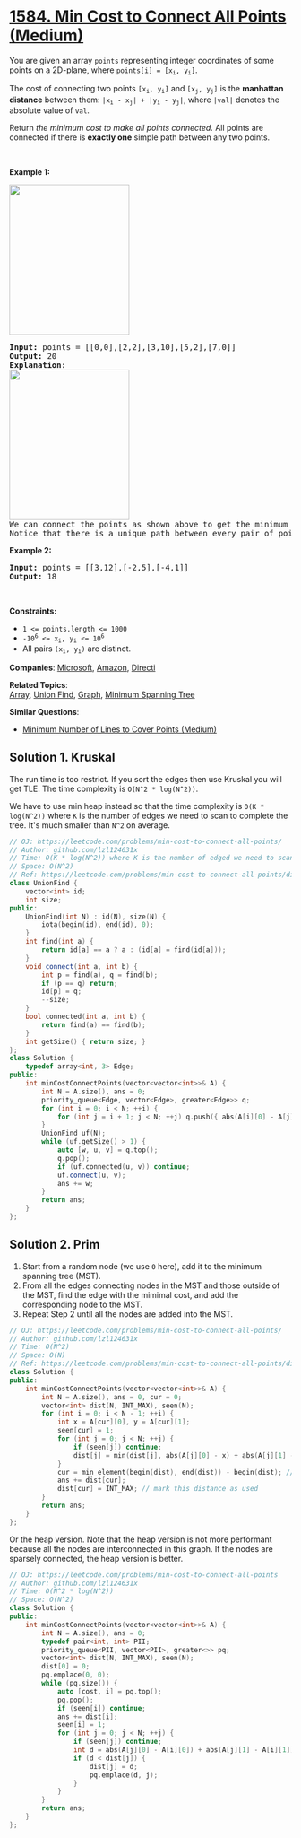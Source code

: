 # [1584. Min Cost to Connect All Points (Medium)](https://leetcode.com/problems/min-cost-to-connect-all-points)

<p>You are given an array <code>points</code> representing integer coordinates of some points on a 2D-plane, where <code>points[i] = [x<sub>i</sub>, y<sub>i</sub>]</code>.</p>

<p>The cost of connecting two points <code>[x<sub>i</sub>, y<sub>i</sub>]</code> and <code>[x<sub>j</sub>, y<sub>j</sub>]</code> is the <strong>manhattan distance</strong> between them: <code>|x<sub>i</sub> - x<sub>j</sub>| + |y<sub>i</sub> - y<sub>j</sub>|</code>, where <code>|val|</code> denotes the absolute value of <code>val</code>.</p>

<p>Return <em>the minimum cost to make all points connected.</em> All points are connected if there is <strong>exactly one</strong> simple path between any two points.</p>

<p>&nbsp;</p>
<p><strong class="example">Example 1:</strong></p>
<img alt="" src="https://assets.leetcode.com/uploads/2020/08/26/d.png" style="width: 214px; height: 268px;" />
<pre>
<strong>Input:</strong> points = [[0,0],[2,2],[3,10],[5,2],[7,0]]
<strong>Output:</strong> 20
<strong>Explanation:</strong> 
<img alt="" src="https://assets.leetcode.com/uploads/2020/08/26/c.png" style="width: 214px; height: 268px;" />
We can connect the points as shown above to get the minimum cost of 20.
Notice that there is a unique path between every pair of points.
</pre>

<p><strong class="example">Example 2:</strong></p>

<pre>
<strong>Input:</strong> points = [[3,12],[-2,5],[-4,1]]
<strong>Output:</strong> 18
</pre>

<p>&nbsp;</p>
<p><strong>Constraints:</strong></p>

<ul>
	<li><code>1 &lt;= points.length &lt;= 1000</code></li>
	<li><code>-10<sup>6</sup> &lt;= x<sub>i</sub>, y<sub>i</sub> &lt;= 10<sup>6</sup></code></li>
	<li>All pairs <code>(x<sub>i</sub>, y<sub>i</sub>)</code> are distinct.</li>
</ul>


**Companies**:
[Microsoft](https://leetcode.com/company/microsoft), [Amazon](https://leetcode.com/company/amazon), [Directi](https://leetcode.com/company/directi)

**Related Topics**:  
[Array](https://leetcode.com/tag/array), [Union Find](https://leetcode.com/tag/union-find), [Graph](https://leetcode.com/tag/graph), [Minimum Spanning Tree](https://leetcode.com/tag/minimum-spanning-tree)

**Similar Questions**:
* [Minimum Number of Lines to Cover Points (Medium)](https://leetcode.com/problems/minimum-number-of-lines-to-cover-points)

## Solution 1. Kruskal

The run time is too restrict. If you sort the edges then use Kruskal you will get TLE. The time complexity is `O(N^2 * log(N^2))`.

We have to use min heap instead so that the time complexity is `O(K * log(N^2))` where `K` is the number of edges we need to scan to complete the tree. It's much smaller than `N^2` on average.

```cpp
// OJ: https://leetcode.com/problems/min-cost-to-connect-all-points/
// Author: github.com/lzl124631x
// Time: O(K * log(N^2)) where K is the number of edged we need to scan to complete the tree
// Space: O(N^2)
// Ref: https://leetcode.com/problems/min-cost-to-connect-all-points/discuss/843940/C%2B%2B-Minimum-Spanning-Tree-(Kruskal)
class UnionFind {
    vector<int> id;
    int size;
public:
    UnionFind(int N) : id(N), size(N) {
        iota(begin(id), end(id), 0);
    }
    int find(int a) {
        return id[a] == a ? a : (id[a] = find(id[a]));
    }
    void connect(int a, int b) {
        int p = find(a), q = find(b);
        if (p == q) return;
        id[p] = q;
        --size;
    }
    bool connected(int a, int b) {
        return find(a) == find(b);
    }
    int getSize() { return size; }
};
class Solution {
    typedef array<int, 3> Edge;
public:
    int minCostConnectPoints(vector<vector<int>>& A) {
        int N = A.size(), ans = 0;
        priority_queue<Edge, vector<Edge>, greater<Edge>> q;
        for (int i = 0; i < N; ++i) {
            for (int j = i + 1; j < N; ++j) q.push({ abs(A[i][0] - A[j][0]) + abs(A[i][1] - A[j][1]), i, j });
        }
        UnionFind uf(N);
        while (uf.getSize() > 1) {
            auto [w, u, v] = q.top();
            q.pop();
            if (uf.connected(u, v)) continue;
            uf.connect(u, v);
            ans += w;
        } 
        return ans;
    }
};
```

## Solution 2. Prim

1. Start from a random node (we use `0` here), add it to the minimum spanning tree (MST).
1. From all the edges connecting nodes in the MST and those outside of the MST, find the edge with the mimimal cost, and add the corresponding node to the MST.
1. Repeat Step 2 until all the nodes are added into the MST.

```cpp
// OJ: https://leetcode.com/problems/min-cost-to-connect-all-points/
// Author: github.com/lzl124631x
// Time: O(N^2)
// Space: O(N)
// Ref: https://leetcode.com/problems/min-cost-to-connect-all-points/discuss/843921/PythonGolang-Just-add-points-greedily
class Solution {
public:
    int minCostConnectPoints(vector<vector<int>>& A) {
        int N = A.size(), ans = 0, cur = 0;
        vector<int> dist(N, INT_MAX), seen(N);
        for (int i = 0; i < N - 1; ++i) {
            int x = A[cur][0], y = A[cur][1];
            seen[cur] = 1;
            for (int j = 0; j < N; ++j) {
                if (seen[j]) continue;
                dist[j] = min(dist[j], abs(A[j][0] - x) + abs(A[j][1] - y)); // use `cur` to relax the distance of all unconnected nodes
            }
            cur = min_element(begin(dist), end(dist)) - begin(dist); // greedily pick an unconnected node with the minimum distance
            ans += dist[cur];
            dist[cur] = INT_MAX; // mark this distance as used
        }
        return ans;
    }
};
```

Or the heap version. Note that the heap version is not more performant because all the nodes are interconnected in this graph. If the nodes are sparsely connected, the heap version is better.

```cpp
// OJ: https://leetcode.com/problems/min-cost-to-connect-all-points
// Author: github.com/lzl124631x
// Time: O(N^2 * log(N^2))
// Space: O(N^2)
class Solution {
public:
    int minCostConnectPoints(vector<vector<int>>& A) {
        int N = A.size(), ans = 0;
        typedef pair<int, int> PII;
        priority_queue<PII, vector<PII>, greater<>> pq;
        vector<int> dist(N, INT_MAX), seen(N);
        dist[0] = 0;
        pq.emplace(0, 0);
        while (pq.size()) {
            auto [cost, i] = pq.top();
            pq.pop();
            if (seen[i]) continue;
            ans += dist[i];
            seen[i] = 1;
            for (int j = 0; j < N; ++j) {
                if (seen[j]) continue;
                int d = abs(A[j][0] - A[i][0]) + abs(A[j][1] - A[i][1]);
                if (d < dist[j]) {
                    dist[j] = d;
                    pq.emplace(d, j);
                }
            }
        }
        return ans;
    }
};
```